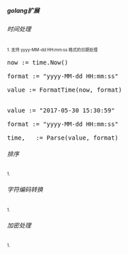 ##### golang扩展

###### 时间处理
<sup><sub>1. 支持 yyyy-MM-dd HH:mm:ss 格式的日期处理</sub></sup><br/>

<pre>
now := time.Now()

format := "yyyy-MM-dd HH:mm:ss"

value := FormatTime(now, format)


value := "2017-05-30 15:30:59"

format := "yyyy-MM-dd HH:mm:ss"

time, _ := Parse(value, format)
</pre>


###### 排序
<sup><sub>1. </sub></sup><br/>

###### 字符编码转换
<sup><sub>1. </sub></sup><br/>

###### 加密处理
<sup><sub>1. </sub></sup><br/>